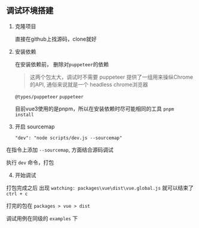 ## 调试环境搭建

1. 克隆项目

    直接在github上找源码，clone就好

2. 安装依赖

    在安装依赖前， 删除对`puppeteer`的依赖
    > 这两个包太大，调试时不需要  puppeteer 提供了一组用来操纵Chrome的API, 通俗来说就是一个 headless chrome浏览器

    `@types/puppeteer`
    `puppeteer`

    目前vue3使用的是pnpm，所以在安装依赖时尽可能相同的工具 `pnpm install`

3. 开启 sourcemap

   `"dev": "node scripts/dev.js --sourcemap"`

  在指令上添加 `--sourcemap`, 方面结合源码调试

  执行 `dev` 命令，打包

4. 开始调试

  打包完成之后 出现 `watching: packages\vue\dist\vue.global.js` 就可以结束了 `ctrl + c`

  打完的包在 `packages > vue > dist`

  调试用例在同级的 `examples` 下

  
